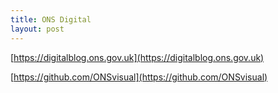 ```yaml
---
title: ONS Digital
layout: post
---
```


[https://digitalblog.ons.gov.uk](https://digitalblog.ons.gov.uk)

[https://github.com/ONSvisual](https://github.com/ONSvisual)
